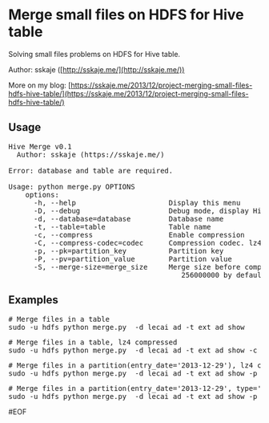 Merge small files on HDFS for Hive table
==========

Solving small files problems on HDFS for Hive table.

Author: sskaje ([http://sskaje.me/](http://sskaje.me/))

More on my blog: [https://sskaje.me/2013/12/project-merging-small-files-hdfs-hive-table/](https://sskaje.me/2013/12/project-merging-small-files-hdfs-hive-table/)


## Usage
<pre>
Hive Merge v0.1 
  Author: sskaje (https://sskaje.me/)

Error: database and table are required.

Usage: python merge.py OPTIONS
    options:
      -h, --help                      Display this menu
      -D, --debug                     Debug mode, display HiveQL only
      -d, --database=database         Database name
      -t, --table=table               Table name
      -c, --compress                  Enable compression
      -C, --compress-codec=codec      Compression codec. lz4, gzip, bzip2,lzo, snappy, deflate(default).
      -p, --pk=partition_key          Partition key
      -P, --pv=partition_value        Partition value
      -S, --merge-size=merge_size     Merge size before compression, hive.merge.size.per.task, 
                                         256000000 by default
</pre>

## Examples

<pre>
# Merge files in a table
sudo -u hdfs python merge.py  -d lecai_ad -t ext_ad_show
</pre>

<pre>
# Merge files in a table, lz4 compressed
sudo -u hdfs python merge.py  -d lecai_ad -t ext_ad_show -c -C lz4
</pre>

<pre>
# Merge files in a partition(entry_date='2013-12-29'), lz4 compressed
sudo -u hdfs python merge.py  -d lecai_ad -t ext_ad_show -p entry_date -P '2013-12-29' -c -C lz4
</pre>

<pre>
# Merge files in a partition(entry_date='2013-12-29', type='1'), lz4 compressed
sudo -u hdfs python merge.py  -d lecai_ad -t ext_ad_show -p entry_date -P '2013-12-29' -p type -P 1 -c -C lz4
</pre>

\#EOF